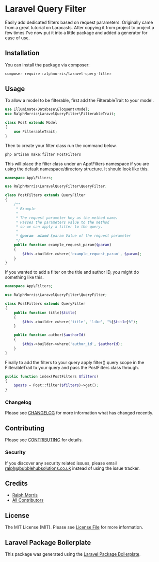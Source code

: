 # Laravel Query Filter

<!-- [![Latest Version on Packagist](https://img.shields.io/packagist/v/ralphmorris/laravel-query-filter.svg?style=flat-square)](https://packagist.org/packages/ralphmorris/laravel-query-filter) -->
<!-- [![Build Status](https://img.shields.io/travis/ralphmorris/laravel-query-filter/master.svg?style=flat-square)](https://travis-ci.org/ralphmorris/laravel-query-filter) -->
<!-- [![Quality Score](https://img.shields.io/scrutinizer/g/ralphmorris/laravel-query-filter.svg?style=flat-square)](https://scrutinizer-ci.com/g/ralphmorris/laravel-query-filter) -->
<!-- [![Total Downloads](https://img.shields.io/packagist/dt/ralphmorris/laravel-query-filter.svg?style=flat-square)](https://packagist.org/packages/ralphmorris/laravel-query-filter) -->

Easily add dedicated filters based on request parameters. Originally came from a great tutorial on Laracasts. After copying it from project to project a few times I've now put it into a little package and added a generator for ease of use.

## Installation

You can install the package via composer:

```bash
composer require ralphmorris/laravel-query-filter
```

## Usage

To allow a model to be filterable, first add the FilterableTrait to your model.

``` php
use Illuminate\Database\Eloquent\Model;
use RalphMorris\LaravelQueryFilter\FilterableTrait;

class Post extends Model
{
    use FilterableTrait;
}
```

Then to create your filter class run the command below.

```bash
php artisan make:filter PostFilters
```

This will place the filter class under an App\Filters namespace if you are using the default namespace/directory structure. It should look like this.

```php
namespace App\Filters;

use RalphMorris\LaravelQueryFilter\QueryFilter;

class PostFilters extends QueryFilter
{
	/**
	 * Example
	 * 
	 * The request parameter key as the method name.
	 * Passes the parameters value to the method 
	 * so we can apply a filter to the query.
	 * 
	 * @param  mixed $param Value of the request parameter
	 */
    public function example_request_param($param)
    {
        $this->builder->where('example_request_param', $param);
    }
}
```

If you wanted to add a filter on the title and author ID, you might do something like this.

```php
namespace App\Filters;

use RalphMorris\LaravelQueryFilter\QueryFilter;

class PostFilters extends QueryFilter
{
    public function title($title)
    {
        $this->builder->where('title', 'like', "%{$title}%");
    }

    public function author($authorId)
    {
        $this->builder->where('author_id', $authorId);
    }
}
```

Finally to add the filters to your query apply filter() query scope in the FilterableTrait to your query and pass the PostFilters class through. 

```php
public function index(PostFilters $filters)
{
    $posts = Post::filter($filters)->get();
}
```

### Changelog

Please see [CHANGELOG](CHANGELOG.md) for more information what has changed recently.

## Contributing

Please see [CONTRIBUTING](CONTRIBUTING.md) for details.

### Security

If you discover any security related issues, please email ralph@bubblehubsolutions.co.uk instead of using the issue tracker.

## Credits

- [Ralph Morris](https://github.com/ralphmorris)
- [All Contributors](../../contributors)

## License

The MIT License (MIT). Please see [License File](LICENSE.md) for more information.

## Laravel Package Boilerplate

This package was generated using the [Laravel Package Boilerplate](https://laravelpackageboilerplate.com).